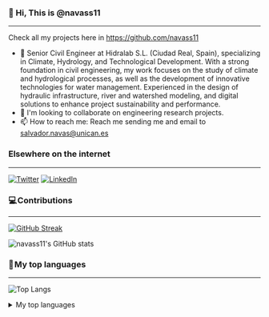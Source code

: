### 👋 Hi, This is @navass11
***

Check all my projects here in https://github.com/navass11
- 🔭 Senior Civil Engineer at Hidralab S.L. (Ciudad Real, Spain), specializing in Climate, Hydrology, and Technological Development.
With a strong foundation in civil engineering, my work focuses on the study of climate and hydrological processes, as well as the development of innovative technologies for water management. Experienced in the design of hydraulic infrastructure, river and watershed modeling, and digital solutions to enhance project sustainability and performance.
- 💞️ I'm looking to collaborate on engineering research projects.
- 📫 How to reach me: Reach me sending me and email to salvador.navas@unican.es

### Elsewhere on the internet
***

[![Twitter](https://user-images.githubusercontent.com/282759/84680160-40c90c80-af00-11ea-8390-bb86858c5fa5.png)](https://twitter.com/salvanavas11) 
[![LinkedIn](https://user-images.githubusercontent.com/282759/84680162-4161a300-af00-11ea-912c-8f32e5cc1676.png)](https://www.linkedin.com/in/salvador-navas-fern%C3%A1ndez-59851572/)

### 💻 Contributions
***
[![GitHub Streak](https://streak-stats.demolab.com?user=navass11&theme=tokyonight&border_radius=6)](https://git.io/streak-stats)

![navass11's GitHub stats](https://github-readme-stats.vercel.app/api?username=navass11&show_icons=true&theme=transparent)

### 🚀 My top languages
***
![Top Langs](https://github-readme-stats.vercel.app/api/top-langs?username=navass11&hide=jupyter%20notebook,python,shell,batchfile,dockerfile,typescript&theme=algolia&show_icons=true)


<details>
<summary>My top languages</summary>

| Rank | Languages |
|-----:|-----------|
|     1| Python    |
|     2| R         |
|     3| Matlab    |
|     4| Julia     |
<!--
**navass11/navass11** is a ✨ _special_ ✨ repository because its `README.md` (this file) appears on your GitHub profile.
